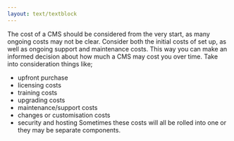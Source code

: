 ```yaml
---
layout: text/textblock
---
```

The cost of a CMS should be considered from the very start, as many ongoing costs may not be clear. Consider both the initial costs of set up, as well as ongoing support and maintenance costs. This way you can make an informed decision about how much a CMS may cost you over time.
Take into consideration things like;
- upfront purchase
- licensing costs
- training costs
- upgrading costs
- maintenance/support costs
- changes or customisation costs
- security and hosting
Sometimes these costs will all be rolled into one or they may be separate components.



